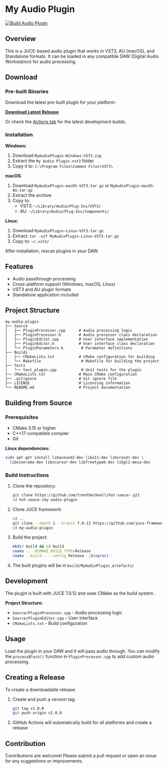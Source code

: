 # My Audio Plugin

[![Build Audio Plugin](https://github.com/trentbecknell/hot-sauce-/actions/workflows/build-plugin.yml/badge.svg)](https://github.com/trentbecknell/hot-sauce-/actions/workflows/build-plugin.yml)

## Overview
This is a JUCE-based audio plugin that works in VST3, AU (macOS), and Standalone formats. It can be loaded in any compatible DAW (Digital Audio Workstation) for audio processing.

## Download

### Pre-built Binaries
Download the latest pre-built plugin for your platform:

**[Download Latest Release](https://github.com/trentbecknell/hot-sauce-/releases/latest)**

Or check the [Actions tab](https://github.com/trentbecknell/hot-sauce-/actions) for the latest development builds.

### Installation

**Windows:**
1. Download `MyAudioPlugin-Windows-VST3.zip`
2. Extract the `My Audio Plugin.vst3` folder
3. Copy it to: `C:\Program Files\Common Files\VST3\`

**macOS:**
1. Download `MyAudioPlugin-macOS-VST3.tar.gz` or `MyAudioPlugin-macOS-AU.tar.gz`
2. Extract the archive
3. Copy to:
   - VST3: `~/Library/Audio/Plug-Ins/VST3/`
   - AU: `~/Library/Audio/Plug-Ins/Components/`

**Linux:**
1. Download `MyAudioPlugin-Linux-VST3.tar.gz`
2. Extract: `tar -xzf MyAudioPlugin-Linux-VST3.tar.gz`
3. Copy to: `~/.vst3/`

After installation, rescan plugins in your DAW.

## Features
- Audio passthrough processing
- Cross-platform support (Windows, macOS, Linux)
- VST3 and AU plugin formats
- Standalone application included

## Project Structure
```
my-audio-plugin
├── Source
│   ├── PluginProcessor.cpp      # Audio processing logic
│   ├── PluginProcessor.h        # Audio processor class declaration
│   ├── PluginEditor.cpp         # User interface implementation
│   ├── PluginEditor.h           # User interface class declaration
│   └── PluginParameters.h        # Parameter definitions
├── Builds
│   ├── CMakeLists.txt           # CMake configuration for building
│   └── Makefile                  # Makefile for building the project
├── Tests
│   └── test_plugin.cpp           # Unit tests for the plugin
├── CMakeLists.txt               # Main CMake configuration
├── .gitignore                   # Git ignore file
├── LICENSE                      # Licensing information
└── README.md                    # Project documentation
```

## Building from Source

### Prerequisites
- CMake 3.15 or higher
- C++17 compatible compiler
- Git

**Linux dependencies:**
```bash
sudo apt-get install libasound2-dev libx11-dev libxrandr-dev \
  libxinerama-dev libxcursor-dev libfreetype6-dev libgl1-mesa-dev
```

### Build Instructions
1. Clone the repository:
   ```bash
   git clone https://github.com/trentbecknell/hot-sauce-.git
   cd hot-sauce-/my-audio-plugin
   ```

2. Clone JUCE framework:
   ```bash
   cd ..
   git clone --depth 1 --branch 7.0.12 https://github.com/juce-framework/JUCE.git
   cd my-audio-plugin
   ```

3. Build the project:
   ```bash
   mkdir build && cd build
   cmake .. -DCMAKE_BUILD_TYPE=Release
   cmake --build . --config Release -j$(nproc)
   ```

4. The built plugins will be in `build/MyAudioPlugin_artefacts/`

## Development

The plugin is built with JUCE 7.0.12 and uses CMake as the build system.

**Project Structure:**
- `Source/PluginProcessor.cpp` - Audio processing logic
- `Source/PluginEditor.cpp` - User interface
- `CMakeLists.txt` - Build configuration

## Usage
Load the plugin in your DAW and it will pass audio through. You can modify the `processBlock()` function in `PluginProcessor.cpp` to add custom audio processing.

## Creating a Release

To create a downloadable release:
1. Create and push a version tag:
   ```bash
   git tag v1.0.0
   git push origin v1.0.0
   ```
2. GitHub Actions will automatically build for all platforms and create a release

## Contribution
Contributions are welcome! Please submit a pull request or open an issue for any suggestions or improvements.